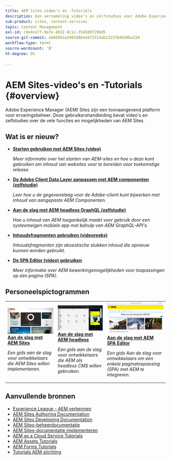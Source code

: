 ```yaml
---
title: AEM Sites-video's en -Tutorials
description: Een verzameling video's en zelfstudies voor Adobe Experience Manager Sites.
sub-product: sites, content-services
topic: Content Management
exl-id: cde4ce7f-0afe-4632-8c1c-354586f296d5
source-git-commit: eb669d1e2493d9b4a973314ab1323764920ba220
workflow-type: tm+mt
source-wordcount: '0'
ht-degree: 0%

---
```


# AEM Sites-video&#39;s en -Tutorials {#overview}

Adobe Experience Manager (AEM) Sites zijn een toonaangevend platform voor ervaringsbeheer. Deze gebruikershandleiding bevat video&#39;s en zelfstudies over de vele functies en mogelijkheden van AEM Sites.

## Wat is er nieuw?

* **[Starten gebruiken met AEM Sites (video)](./page-authoring/launches.md)**

   *Meer informatie over het starten van AEM-sites en hoe u deze kunt gebruiken om inhoud van websites voor te bereiden voor toekomstige release.*

* **[De Adobe Client Data Layer aanpassen met AEM componenten (zelfstudie)](./integrations/adobe-client-data-layer/data-layer-customize.md)**

   *Leer hoe u de gegevenslaag voor de Adobe-client kunt bijwerken met inhoud van aangepaste AEM Componenten.*

* **[Aan de slag met AEM headless GraphQL (zelfstudie)](https://experienceleague.adobe.com/docs/experience-manager-learn/getting-started-with-aem-headless/graphql/overview.html)**

   *Hoe u inhoud van AEM toegankelijk maakt voor gebruik door een systeemeigen mobiele app met behulp van AEM GraphQL-API&#39;s.*

* **[Inhoudsfragmenten gebruiken (videoreeks)](./content-fragments/content-fragments-feature-video-use.md)**

   *Inhoudsfragmenten zijn akoestische stukken inhoud die opnieuw kunnen worden gebruikt.*

* **[De SPA Editor (video) gebruiken](./spa-editor/spa-editor-framework-feature-video-use.md)**

   *Meer informatie over AEM bewerkingsmogelijkheden voor toepassingen op één pagina (SPA).*

## Personeelspictogrammen

<table>
<tr>
  <td>
    <a href="https://experienceleague.adobe.com/docs/experience-manager-learn/getting-started-wknd-tutorial-develop/overview.html">
      <img alt="Aan de slag met AEM Sites - WKND-zelfstudie" src="./assets/aem-wknd-tutorial.png" />
    </a>
    <div>
      <a href="https://experienceleague.adobe.com/docs/experience-manager-learn/getting-started-wknd-tutorial-develop/overview.html">
    <strong>Aan de slag met AEM Sites</strong>
    </a>
    </div>
    <p>
    <em>Een gids aan de slag voor ontwikkelaars die AEM Sites willen implementeren.</em>
    <p>
  </td>
  <td>
    <a href="https://experienceleague.adobe.com/docs/experience-manager-learn/getting-started-with-aem-headless/overview.html">
    <img alt="Aan de slag met AEM headless" src="./assets/aem-headless-tutorial.png" />
    </a>
    <div>
    <a href="https://experienceleague.adobe.com/docs/experience-manager-learn/getting-started-with-aem-headless/overview.html">
    <strong>Aan de slag met AEM headless</strong>
    </a>
    </div>
    <p>
    <em>Een gids aan de slag voor ontwikkelaars die AEM als headless CMS willen gebruiken.</em>
    </p>
  </td>
  <td>
    <a href="https://experienceleague.adobe.com/docs/experience-manager-learn/getting-started-with-aem-headless/spa-editor/react/overview.html">
      <img alt="Aan de slag met AEM SPA Editor" src="./assets/aem-wknd-spa-editor-tutorial.png" />
    </a>
     <div>
      <a href="https://experienceleague.adobe.com/docs/experience-manager-learn/getting-started-with-aem-headless/spa-editor/react/overview.html">
        <strong>Aan de slag met AEM SPA Editor</strong>
      </a>
    </div>
    <p>
    <em>Een gids Aan de slag voor ontwikkelaars om één enkele paginatoepassing (SPA) met AEM te integreren.</em>
    <p>
  </td>
</tr>
</table>

## Aanvullende bronnen

* [Experience League - AEM verkennen](https://experienceleague.adobe.com/#recommended/solutions/experience-manager)
* [AEM Sites Authoring Documentation](https://experienceleague.adobe.com/docs/experience-manager-65/authoring/home.html)
* [AEM Sites Developing Documentation](https://experienceleague.adobe.com/docs/experience-manager-65/developing/home.html)
* [AEM Sites-beheerdocumentatie](https://experienceleague.adobe.com/docs/experience-manager-65/administering/home.html)
* [AEM Sites-documentatie implementeren](https://experienceleague.adobe.com/docs/experience-manager-65/deploying/home.html)
* [AEM as a Cloud Service Tutorials](/help/cloud-service/overview.md)
* [AEM Assets Tutorials](/help/assets/overview.md)
* [AEM Forms Tutorials](/help/forms/overview.md)
* [Tutorials AEM stichting](/help/foundation/overview.md)
